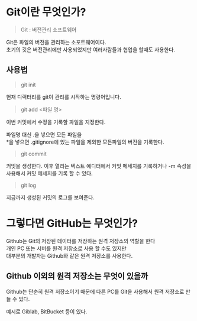 # Git이란 무엇인가?
> Git : 버전관리 소프트웨어
 
Git은 파일의 버전을 관리하는 소포트웨어이다. <br>
초기의 깃은 버전관리에만 사용되었지만 여러사람들과 협업을 할때도 사용한다.

## 사용법
> git init

현재 디랙터리를 git이 관리를 시작하는 명령어입니다.

> git add &#60;파일 명&#62;

이번 커밋에서 수정을 기록할 파일을 지정한다.

파일명 대신 .을 넣으면 모든 파일을 <br>
*을 넣으면 .gitignore에 있는 파일을 제외한 모든파일의 버전을 기록한다.

> git commit

커밋을 생성한다.
이후 열리는 텍스트 에디터에서 커밋 메세지를 기록하거나
-m 속성을 사용해서 커밋 메세지를 기록 할 수 있다.

> git log

지금까지 생성된 커밋의 로그를 보여준다.



# 그렇다면 GitHub는 무엇인가?

Github는 Git의 저장된 데이터를 저장하는 원격 저장소의 역할을 한다<br>
개인 PC 또는 서버를 원격 저장소로 사용 할 수도 있지만<br>
대부분의 개발자는 Github와 같은 원격 저장소를 사용한다.<br>

## Github 이외의 원격 저장소는 무엇이 있을까
Github는 단순히 원격 저장소이기 때문에 다른 PC를 Git을 사용해서 원격 저장소로 만들 수 있다.

예시로 Giblab, BitBucket 등이 있다.